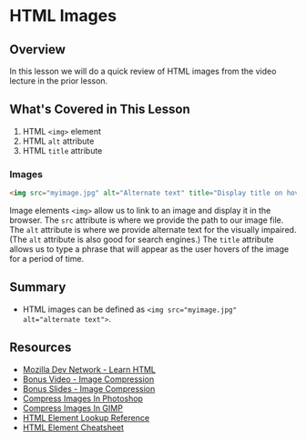 # HTML Images

## Overview

In this lesson we will do a quick review of HTML images from the video lecture in the prior lesson.

## What's Covered in This Lesson 

1. HTML `<img>` element
2. HTML `alt` attribute
3. HTML `title` attribute

### Images

```html
<img src="myimage.jpg" alt="Alternate text" title="Display title on hover.">
```

Image elements `<img>` allow us to link to an image and display it in the browser. The `src` attribute is where we provide the path to our image file. The `alt` attribute is where we provide alternate text for the visually impaired. (The `alt` attribute is also good for search engines.) The `title` attribute allows us to type a phrase that will appear as the user hovers of the image for a period of time.

## Summary

- HTML images can be defined as `<img src="myimage.jpg" alt="alternate text">`.

## Resources

- [Mozilla Dev Network - Learn HTML](https://developer.mozilla.org/en-US/docs/Web/HTML)
- [Bonus Video - Image Compression](https://www.youtube.com/watch?v=2jusYaU-CFM&feature=youtu.be)
- [Bonus Slides - Image Compression](https://docs.google.com/presentation/d/1CVHOE65QkP1ioHD0u9Ryh6cIT6DW0YQNyhFP0-OYECc/edit?usp=sharing)
- [Compress Images In Photoshop](https://www.youtube.com/watch?v=Ut_F7iGlze8)
- [Compress Images In GIMP](https://www.youtube.com/watch?v=x-3fp4ksoRc)
- [HTML Element Lookup Reference](https://developer.mozilla.org/en-US/docs/Web/HTML/Element)
- [HTML Element Cheatsheet](http://overapi.com/html-dom/)
